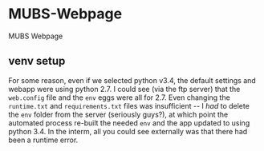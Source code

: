 # MUBS-Webpage
MUBS Webpage

## venv setup

For some reason, even if we selected python v3.4, the default settings and webapp were using python 2.7. I could see (via the ftp server) that the `web.config` file and the `env` eggs were all for 2.7. Even changing the `runtime.txt` and `requirements.txt` files was insufficient -- I *had* to delete the `env` folder from the server (seriously guys?), at which point the automated process re-built the needed `env` and the app updated to using python 3.4. In the interm, all you could see externally was that there had been a runtime error.
